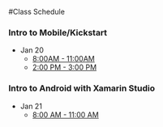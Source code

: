 #Class Schedule

### Intro to Mobile/Kickstart

* Jan 20
  * [8:00AM - 11:00AM](http://xamarin.trainingrocket.com/class/developer-training/intro-to-mobile/kickstart/online-webinar-us-eastern-time/2014-01-20) 
  * [2:00 PM - 3:00 PM](http://xamarin.trainingrocket.com/class/developer-training/intro-to-mobile/kickstart/online-webinar-us-eastern-time/2014-01-20/4)

### Intro to Android with Xamarin Studio

* Jan 21
  * [8:00 AM - 11:00 AM](http://xamarin.trainingrocket.com/class/developer-training/intro-to-android-with-xamarin-studio/online-webinar-us-eastern-time/2014-01-21)


